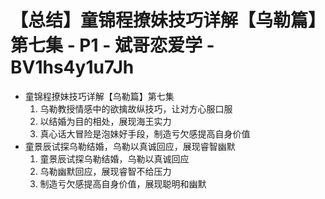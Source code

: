 # 【总结】童锦程撩妹技巧详解【乌勒篇】第七集 - P1 - 斌哥恋爱学 - BV1hs4y1u7Jh

-   童锦程撩妹技巧详解【乌勒篇】第七集
    1.  乌勒教授情感中的欲擒故纵技巧，让对方心服口服
    2.  以结婚为目的相处，展现海王实力
    3.  真心话大冒险是泡妹好手段，制造亏欠感提高自身价值
-   童景辰试探乌勒结婚，乌勒以真诚回应，展现睿智幽默
    1.  童景辰试探乌勒结婚，乌勒以真诚回应
    2.  乌勒幽默回应，展现睿智不给压力
    3.  制造亏欠感提高自身价值，展现聪明和幽默